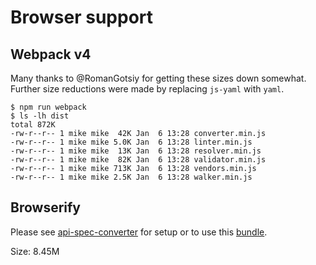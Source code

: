 # Browser support

## Webpack v4

Many thanks to @RomanGotsiy for getting these sizes down somewhat.
Further size reductions were made by replacing `js-yaml` with `yaml`.

```shell
$ npm run webpack
$ ls -lh dist
total 872K
-rw-r--r-- 1 mike mike  42K Jan  6 13:28 converter.min.js
-rw-r--r-- 1 mike mike 5.0K Jan  6 13:28 linter.min.js
-rw-r--r-- 1 mike mike  13K Jan  6 13:28 resolver.min.js
-rw-r--r-- 1 mike mike  82K Jan  6 13:28 validator.min.js
-rw-r--r-- 1 mike mike 713K Jan  6 13:28 vendors.min.js
-rw-r--r-- 1 mike mike 2.5K Jan  6 13:28 walker.min.js
```

## Browserify

Please see [api-spec-converter](https://github.com/LucyBot-Inc/api-spec-converter/) for setup or to use this [bundle](https://github.com/LucyBot-Inc/api-spec-converter/blob/master/dist/api-spec-converter.js).

Size: 8.45M
